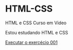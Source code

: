 # HTML-CSS
 HTML e CSS Curso em Video

 Estou estudando HTML e CSS

 <a href="https://pedropessoa1.github.io/HTML-CSS/exercicios/ex001/index.html"> Executar o exercécio 001</a>
